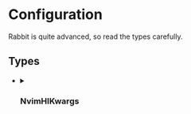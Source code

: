 # Configuration

Rabbit is quite advanced, so read the types carefully.

## Types

<ul>
	<li>
		<details>
			<summary>
				<h3>NvimHlKwargs</h3>
			</summary>
			This mirrors <code>vim.api.keyset.highlight</code>, but has some fancy features.
			<table>
				<tr>
					<th>-</th>
					<th>key</th>
					<th>type</th>
					<th>description</th>
				</tr>
				<tr>
					<td rowspan="5">colors</td>
					<td>fg?</td>
					<td>string</td>
					<td>
						Foreground color
						<ul>
							<li><code>#RRGGBB</code> - Hex color</li>
							<li><code>:HlGroupName</code> - Samples the foreground color from <code>HlGroupName</code></li>
							<li><code>:HlGroupName#prop</code> - Sampes the <code>prop</code> color from <code>HlGroupName</code></li>
						</ul>
					</td>
				</tr>
				<tr>
					<td>bg?</td>
					<td>string</td>
					<td>
						Background color
						<ul>
							<li><code>#RRGGBB</code> - Hex color</li>
							<li><code>:HlGroupName</code> - Samples the background color from <code>HlGroupName</code></li>
							<li><code>:HlGroupName#prop</code> - Sampes the <code>prop</code> color from <code>HlGroupName</code></li>
						</ul>
					</td>
				</tr>
				<tr>
					<td>sp?</td>
					<td>string</td>
					<td>
						Special color (underlines)
						<ul>
							<li><code>#RRGGBB</code> - Hex color</li>
							<li><code>:HlGroupName</code> - Samples the special color from <code>HlGroupName</code></li>
							<li><code>:HlGroupName#prop</code> - Sampes the <code>prop</code> color from <code>HlGroupName</code></li>
						</ul>
					</td>
				</tr>
				<tr>
					<td>ctermfg?</td>
					<td>integer</td>
					<td>ANSI foreground color, as set by the host terminal emulator instead of Neovim</td>
				</tr>
				<tr>
					<td>ctermbg?</td>
					<td>integer</td>
					<td>ANSI background color, as set by the host terminal emulator instead of Neovim</td>
				</tr>
				<tr>
					<td rowspan="11">styles</td>
					<td>bold?</td>
					<td>boolean</td>
					<td><b>Bold</b> text</td>
				</tr>
				<tr>
					<td>italic?</td>
					<td>boolean</td>
					<td><i>Italic</i> text</td>
				</tr>
				<tr>
					<td>strikethrough?</td>
					<td>boolean</td>
					<td><s>Strikethrough</s> text</td>
				</tr>
				<tr>
					<td>underline?</td>
					<td>boolean</td>
					<td><u>Underline</u> text</td>
				</tr>
				<tr>
					<td>undercurl?</td>
					<td>boolean</td>
					<td>U᪶nd᪶er᪶cu᪶r᪶l text</td>
				</tr>
				<tr>
					<td>underdouble?</td>
					<td>boolean</td>
					<td>U͇n͇d͇e͇r͇d͇o͇u͇b͇l͇e͇ text</td>
				</tr>
				<tr>
					<td>underdotted?</td>
					<td>boolean</td>
					<td>Ṳn̤d̤e̤r̤d̤o̤t̤t̤e̤d̤ text</td>
				</tr>
				<tr>
					<td>underdashed?</td>
					<td>boolean</td>
					<td>U̱ṉḏe̱ṟḏa̱s̱ẖe̱ḏ text</td>
				</tr>
				<tr>
					<td>reverse?</td>
					<td>boolean</td>
					<td>Reverse foreground and background colors</td>
				</tr>
				<tr>
					<td>standout?</td>
					<td>boolean</td>
					<td>Standout text. Usually displayed as <code>reverse</code></td>
				</tr>
				<tr>
					<td>nocombine?</td>
					<td>boolean</td>
					<td>Do not combine special text decorations (underlines & strikes)</td>
				</tr>
				<tr>
					<td rowspan="5"></td>
					<td>cterm?</td>
					<td>string[]</td>
					<td>
						Zero to many of:
						<ul>
							<li><code>bold</code></li>
							<li><code>underline</code></li>
							<li><code>undercurl</code></li>
							<li><code>underdouble</code></li>
							<li><code>underdotted</code></li>
							<li><code>underdashed</code></li>
							<li><code>strikethrough</code></li>
							<li><code>inverse</code> (alias of <code>reverse</code>)</li>
							<li><code>reverse</code></li>
							<li><code>italic</code></li>
							<li><code>standout</code></li>
							<li><code>altfont</code></li>
							<li><code>nocombine</code></li>
						</ul>
						This is a legacy option which passes rendering onto the terminal emulator instead of Neovim.
						Please use the boolean options above instead for best results.
					</td>
				</tr>
				<tr>
					<td>blend?</td>
					<td>integer</td>
					<td>Background blend/opacity percentage (0-100%)</td>
				</tr>
				<tr>
					<td>link?</td>
					<td>string</td>
					<td>Link to another highlight group</td>
				</tr>
				<tr>
					<td>default?</td>
					<td>boolean</td>
					<td>If the highlight group exists, nothing will be changed</td>
				</tr>
				<tr>
					<td>force?</td>
					<td>boolean</td>
                    <td>Clear the existing higlight group before applying new values</td>
				</tr>
			</table>
		</details>
	</li>
</ul>
